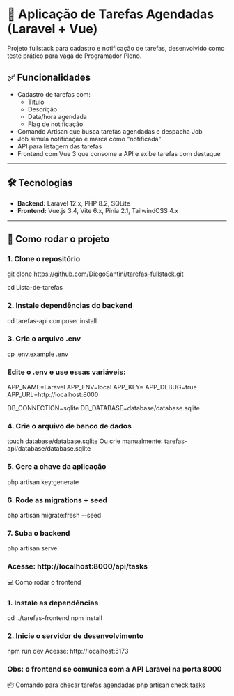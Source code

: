 # 📝 Aplicação de Tarefas Agendadas (Laravel + Vue)

Projeto fullstack para cadastro e notificação de tarefas, desenvolvido como teste prático para vaga de Programador Pleno.

## ✅ Funcionalidades

- Cadastro de tarefas com:
  - Título
  - Descrição
  - Data/hora agendada
  - Flag de notificação
- Comando Artisan que busca tarefas agendadas e despacha Job
- Job simula notificação e marca como "notificada"
- API para listagem das tarefas
- Frontend com Vue 3 que consome a API e exibe tarefas com destaque

---

## 🛠️ Tecnologias

- **Backend:** Laravel 12.x, PHP 8.2, SQLite
- **Frontend:** Vue.js 3.4, Vite 6.x, Pinia 2.1, TailwindCSS 4.x

---

## 🚀 Como rodar o projeto

### 1. Clone o repositório
git clone https://github.com/DiegoSantini/tarefas-fullstack.git

cd Lista-de-tarefas
### 2. Instale dependências do backend
cd tarefas-api
composer install
### 3. Crie o arquivo .env
cp .env.example .env

### Edite o .env e use essas variáveis:
APP_NAME=Laravel
APP_ENV=local
APP_KEY=
APP_DEBUG=true
APP_URL=http://localhost:8000

DB_CONNECTION=sqlite
DB_DATABASE=database/database.sqlite
### 4. Crie o arquivo de banco de dados
touch database/database.sqlite
Ou crie manualmente: tarefas-api/database/database.sqlite

### 5. Gere a chave da aplicação
php artisan key:generate
### 6. Rode as migrations + seed
php artisan migrate:fresh --seed
### 7. Suba o backend
php artisan serve

### Acesse: http://localhost:8000/api/tasks

💻 Como rodar o frontend
### 1. Instale as dependências
cd ../tarefas-frontend
npm install

### 2. Inicie o servidor de desenvolvimento
npm run dev
Acesse: http://localhost:5173

### Obs: o frontend se comunica com a API Laravel na porta 8000

📦 Comando para checar tarefas agendadas
php artisan check:tasks

